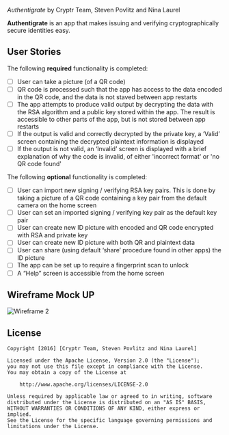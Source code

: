 *Authentigrate* by Cryptr Team, Steven Povlitz and Nina Laurel

**Authentigrate** is an app that makes issuing and verifying cryptographically secure identities easy.

## User Stories

The following **required** functionality is completed:

- [ ] User can take a picture (of a QR code)
- [ ] QR code is processed such that the app has access to the data encoded in the QR code, and the data is not staved between app restarts
- [ ] The app attempts to produce valid output by decrypting the data with the RSA algorithm and a public key stored within the app. The result is accessible to other parts of the app, but is not stored between app restarts
- [ ] If the output is valid and correctly decrypted by the private key, a ‘Valid’ screen containing the decrypted plaintext information is displayed
- [ ] If the output is not valid, an ‘Invalid’ screen is displayed with a brief explanation of why the code is invalid, of either 'incorrect format' or 'no QR code found'

The following **optional** functionality is completed:
- [ ] User can import new signing / verifying RSA key pairs. This is done by taking a picture of a QR code containing a key pair from the default camera on the home screen
- [ ] User can set an imported signing / verifying key pair as the default key pair
- [ ] User can create new ID picture with encoded and QR code encrypted with RSA and private key
- [ ] User can create new ID picture with both QR and plaintext data
- [ ] User can share (using default ‘share’ procedure found in other apps) the ID picture
- [ ] The app can be set up to require a fingerprint scan to unlock
- [ ] A “Help” screen is accessible from the home screen

## Wireframe Mock UP

<img src='http://i.imgur.com/cgzMfN2.jpg' title='Wireframe 2' width='' alt='Wireframe 2' />

## License

    Copyright [2016] [Cryptr Team, Steven Povlitz and Nina Laurel]

    Licensed under the Apache License, Version 2.0 (the "License");
    you may not use this file except in compliance with the License.
    You may obtain a copy of the License at

        http://www.apache.org/licenses/LICENSE-2.0

    Unless required by applicable law or agreed to in writing, software
    distributed under the License is distributed on an "AS IS" BASIS,
    WITHOUT WARRANTIES OR CONDITIONS OF ANY KIND, either express or implied.
    See the License for the specific language governing permissions and
    limitations under the License.
